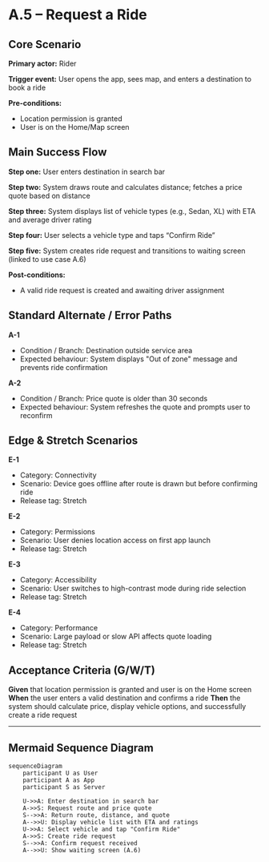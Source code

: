 # A.5 – Request a Ride <MVP>

## Core Scenario

**Primary actor:** Rider

**Trigger event:** User opens the app, sees map, and enters a destination to book a ride

**Pre-conditions:**

* Location permission is granted
* User is on the Home/Map screen

## Main Success Flow

**Step one:** User enters destination in search bar

**Step two:** System draws route and calculates distance; fetches a price quote based on distance

**Step three:** System displays list of vehicle types (e.g., Sedan, XL) with ETA and average driver rating

**Step four:** User selects a vehicle type and taps “Confirm Ride”

**Step five:** System creates ride request and transitions to waiting screen (linked to use case A.6)

**Post-conditions:**

* A valid ride request is created and awaiting driver assignment

## Standard Alternate / Error Paths

**A-1**

* Condition / Branch: Destination outside service area
* Expected behaviour: System displays "Out of zone" message and prevents ride confirmation

**A-2**

* Condition / Branch: Price quote is older than 30 seconds
* Expected behaviour: System refreshes the quote and prompts user to reconfirm

## Edge & Stretch Scenarios

**E-1**

* Category: Connectivity
* Scenario: Device goes offline after route is drawn but before confirming ride
* Release tag: Stretch

**E-2**

* Category: Permissions
* Scenario: User denies location access on first app launch
* Release tag: Stretch

**E-3**

* Category: Accessibility
* Scenario: User switches to high-contrast mode during ride selection
* Release tag: Stretch

**E-4**

* Category: Performance
* Scenario: Large payload or slow API affects quote loading
* Release tag: Stretch

## Acceptance Criteria (G/W/T)

**Given** that location permission is granted and user is on the Home screen
**When** the user enters a valid destination and confirms a ride
**Then** the system should calculate price, display vehicle options, and successfully create a ride request

---

## Mermaid Sequence Diagram

```mermaid
sequenceDiagram
    participant U as User
    participant A as App
    participant S as Server

    U->>A: Enter destination in search bar
    A->>S: Request route and price quote
    S-->>A: Return route, distance, and quote
    A-->>U: Display vehicle list with ETA and ratings
    U->>A: Select vehicle and tap "Confirm Ride"
    A->>S: Create ride request
    S-->>A: Confirm request received
    A-->>U: Show waiting screen (A.6)
```
